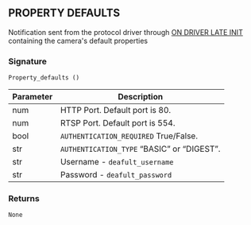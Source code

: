 ## PROPERTY DEFAULTS

Notification sent from the protocol driver through [ON DRIVER LATE INIT][1] containing the camera's default properties


### Signature

`Property_defaults ()`


| Parameter | Description |
| --- | --- |
| num | HTTP Port. Default port is 80. |
| num | RTSP Port. Default port is 554. |
| bool | `AUTHENTICATION_REQUIRED`  True/False. |
| str | `AUTHENTICATION_TYPE`  “BASIC” or “DIGEST”. |
| str | Username - `deafult_username` |
| str | Password - `deafult_password` |


### Returns

`None`

[1]:	https://control4.github.io/docs-driverworks-api/#ondriverlateinit